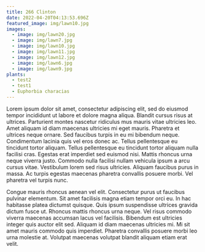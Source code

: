 ```yaml
---
title: 266 Clinton
date: 2022-04-20T04:13:53.696Z
featured_image: img/lawn10.jpg
images:
  - image: img/lawn20.jpg
  - image: img/lawn7.jpg
  - image: img/lawn10.jpg
  - image: img/lawn11.jpg
  - image: img/lawn12.jpg
  - image: img/lawn6.jpg
  - image: img/lawn9.jpg
plants:
  - test2
  - test1
  - Euphorbia characias
---
```

Lorem ipsum dolor sit amet, consectetur adipiscing elit, sed do eiusmod tempor incididunt ut labore et dolore magna aliqua. Blandit cursus risus at ultrices. Parturient montes nascetur ridiculus mus mauris vitae ultricies leo. Amet aliquam id diam maecenas ultricies mi eget mauris. Pharetra et ultrices neque ornare. Sed faucibus turpis in eu mi bibendum neque. Condimentum lacinia quis vel eros donec ac. Tellus pellentesque eu tincidunt tortor aliquam. Tellus pellentesque eu tincidunt tortor aliquam nulla facilisi cras. Egestas erat imperdiet sed euismod nisi. Mattis rhoncus urna neque viverra justo. Commodo nulla facilisi nullam vehicula ipsum a arcu cursus vitae. Vestibulum lorem sed risus ultricies. Aliquam faucibus purus in massa. Ac turpis egestas maecenas pharetra convallis posuere morbi. Vel pharetra vel turpis nunc.

Congue mauris rhoncus aenean vel elit. Consectetur purus ut faucibus pulvinar elementum. Sit amet facilisis magna etiam tempor orci eu. In hac habitasse platea dictumst quisque. Quis ipsum suspendisse ultrices gravida dictum fusce ut. Rhoncus mattis rhoncus urna neque. Vel risus commodo viverra maecenas accumsan lacus vel facilisis. Bibendum est ultricies integer quis auctor elit sed. Aliquam id diam maecenas ultricies mi. Mi sit amet mauris commodo quis imperdiet. Pharetra convallis posuere morbi leo urna molestie at. Volutpat maecenas volutpat blandit aliquam etiam erat velit.